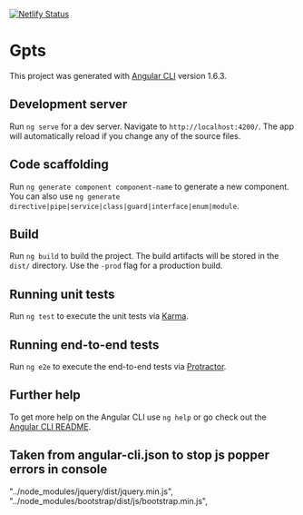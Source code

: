 [![Netlify Status](https://api.netlify.com/api/v1/badges/d2f31c48-1a5e-4a24-84fc-2488e4fedbaa/deploy-status)](https://app.netlify.com/sites/xenodochial-easley-56a060/deploys)

# Gpts

This project was generated with [Angular CLI](https://github.com/angular/angular-cli) version 1.6.3.

## Development server

Run `ng serve` for a dev server. Navigate to `http://localhost:4200/`. The app will automatically reload if you change any of the source files.

## Code scaffolding

Run `ng generate component component-name` to generate a new component. You can also use `ng generate directive|pipe|service|class|guard|interface|enum|module`.

## Build

Run `ng build` to build the project. The build artifacts will be stored in the `dist/` directory. Use the `-prod` flag for a production build.

## Running unit tests

Run `ng test` to execute the unit tests via [Karma](https://karma-runner.github.io).

## Running end-to-end tests

Run `ng e2e` to execute the end-to-end tests via [Protractor](http://www.protractortest.org/).

## Further help

To get more help on the Angular CLI use `ng help` or go check out the [Angular CLI README](https://github.com/angular/angular-cli/blob/master/README.md).

## Taken from angular-cli.json to stop js popper errors in console
"../node_modules/jquery/dist/jquery.min.js",
"../node_modules/bootstrap/dist/js/bootstrap.min.js",
